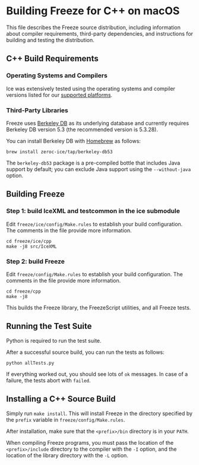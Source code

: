 # Building Freeze for C++ on macOS

This file describes the Freeze source distribution, including information about
compiler requirements, third-party dependencies, and instructions for building
and testing the distribution.

## C++ Build Requirements

### Operating Systems and Compilers

Ice was extensively tested using the operating systems and compiler versions
listed for our [supported platforms][1].

### Third-Party Libraries

Freeze uses [Berkeley DB][2] as its underlying database and currently requires
Berkeley DB version 5.3 (the recommended version is 5.3.28).

You can install Berkeley DB with [Homebrew][3] as follows:
```
brew install zeroc-ice/tap/berkeley-db53
```

The `berkeley-db53` package is a pre-compiled bottle that includes Java
support by default; you can exclude Java support using the `--without-java`
option.

## Building Freeze

### Step 1: build IceXML and testcommon in the ice submodule

Edit `freeze/ice/config/Make.rules` to establish your build configuration.
The comments in the file provide more information.
```
cd freeze/ice/cpp
make -j8 src/IceXML
```

### Step 2: build Freeze

Edit `freeze/config/Make.rules` to establish your build configuration.
The comments in the file provide more information.
```
cd freeze/cpp
make -j8
```

This builds the Freeze library, the FreezeScript utilities, and all Freeze
tests.

## Running the Test Suite

Python is required to run the test suite.

After a successful source build, you can run the tests as follows:
```
python allTests.py
```

If everything worked out, you should see lots of `ok` messages. In case of a
failure, the tests abort with `failed`.

## Installing a C++ Source Build

Simply run `make install`. This will install Freeze in the directory specified
by the `prefix` variable in `freeze/config/Make.rules`.

After installation, make sure that the `<prefix>/bin` directory is in your
`PATH`.

When compiling Freeze programs, you must pass the location of the
`<prefix>/include` directory to the compiler with the `-I` option, and the
location of the library directory with the `-L` option.

[1]: https://doc.zeroc.com/display/Freeze37/Supported+Platforms+for+Freeze+3.7.0
[2]: http://www.oracle.com/us/products/database/berkeley-db/overview/index.htm
[3]: http://brew.sh
